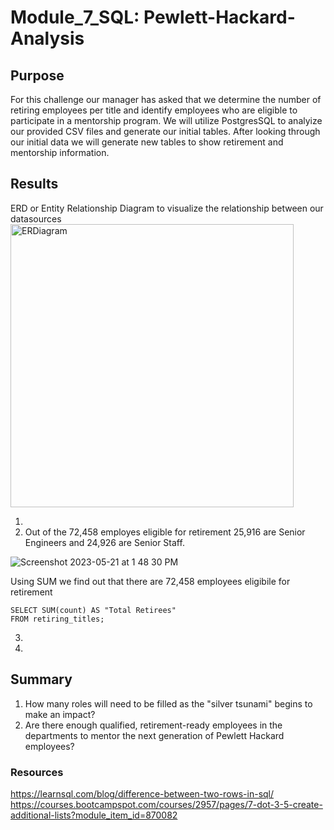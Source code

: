 # Module_7_SQL: Pewlett-Hackard-Analysis

## Purpose

For this challenge our manager has asked that we determine the number of retiring employees per title and identify employees who are eligible to participate in a mentorship program. We will utilize PostgresSQL to analyize our provided CSV files and generate our initial tables. After looking through our initial data we will generate new tables to show retirement and mentorship information.  

## Results

ERD or Entity Relationship Diagram to visualize the relationship between our datasources
<img width="453" alt="ERDiagram" src="https://github.com/Jall3n/Module_7_SQL/assets/119149740/a867329d-9e55-41c5-9245-c3ff5b24e370">

1. 
2. Out of the 72,458 employes eligible for retirement 25,916 are Senior Engineers and 24,926 are Senior Staff.

![Screenshot 2023-05-21 at 1 48 30 PM](https://github.com/Jall3n/Module_7_SQL/assets/119149740/64318300-ca49-4736-aca9-833c76e2c6d9)

Using SUM we find out that there are 72,458 employees eligibile for retirement

    SELECT SUM(count) AS "Total Retirees"
    FROM retiring_titles;

3.
4.

## Summary

1. How many roles will need to be filled as the "silver tsunami" begins to make an impact?
2. Are there enough qualified, retirement-ready employees in the departments to mentor the next generation of Pewlett Hackard employees?


### Resources
https://learnsql.com/blog/difference-between-two-rows-in-sql/
https://courses.bootcampspot.com/courses/2957/pages/7-dot-3-5-create-additional-lists?module_item_id=870082

